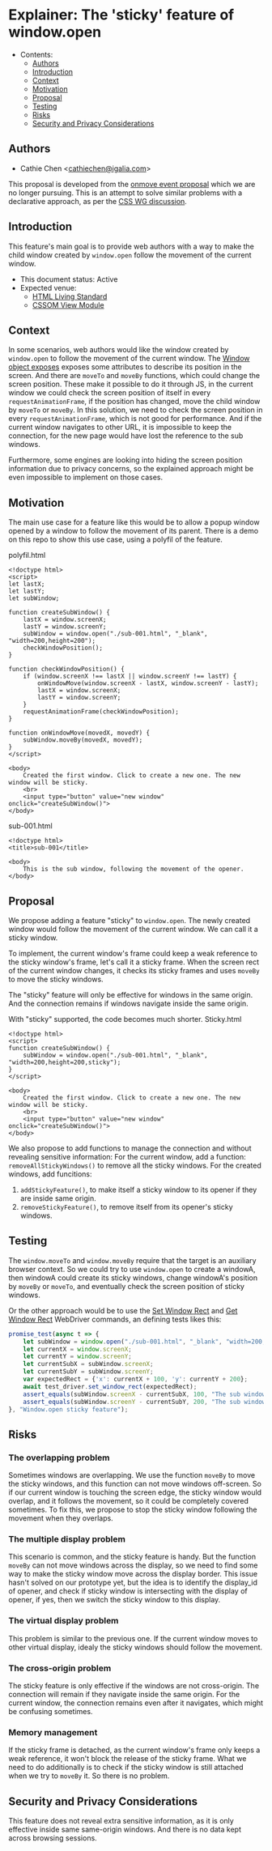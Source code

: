 # Explainer: The 'sticky' feature of window.open

- Contents:
  - [Authors](#Authors)
  - [Introduction](#Introduction)
  - [Context](#Context)
  - [Motivation](#Motivation)
  - [Proposal](#Proposal)
  - [Testing](#Testing)
  - [Risks](#Risks)
  - [Security and Privacy Considerations](#Security-and-Privacy-Considerations)

## Authors

* Cathie Chen \<cathiechen@igalia.com>


This proposal is developed from the [onmove event proposal](https://github.com/Igalia/explainers/blob/main/onmove-event-handler/README.md) which we are no longer pursuing. This is an attempt to solve similar problems with a declarative approach, as per the [CSS WG discussion](https://github.com/w3c/csswg-drafts/issues/7693).

## Introduction

This feature's main goal is to provide web authors with a way to make the child window created by `window.open` follow the movement of the current window.

* This document status: Active
* Expected venue:
  - [HTML Living Standard](https://html.spec.whatwg.org/)
  - [CSSOM View Module](https://drafts.csswg.org/cssom-view/)

## Context

In some scenarios, web authors would like the window created by `window.open` to follow the movement of the current window. The [Window object exposes](https://drafts.csswg.org/cssom-view/#extensions-to-the-window-interface) exposes some attributes to describe its position in the screen. And there are `moveTo` and `moveBy` functions, which could change the screen position. These make it possible to do it through JS, in the current window we could check the screen position of itself in every `requestAnimationFrame`, if the position has changed, move the child window by `moveTo` or `moveBy`. In this solution, we need to check the screen position in every `requestAnimationFrame`, which is not good for performance. And if the current window navigates to other URL, it is impossible to keep the connection, for the new page would have lost the reference to the sub windows.

Furthermore, some engines are looking into hiding the screen position information due to privacy concerns, so the explained approach might be even impossible to implement on those cases.

## Motivation

The main use case for a feature like this would be to allow a popup window opened by a window to follow the movement of its parent. There is a demo on this repo to show this use case, using a polyfil of the feature.

polyfil.html
```
<!doctype html>
<script>
let lastX;
let lastY;
let subWindow;

function createSubWindow() {
    lastX = window.screenX;
    lastY = window.screenY;
    subWindow = window.open("./sub-001.html", "_blank", "width=200,height=200");
    checkWindowPosition();
}

function checkWindowPosition() {
    if (window.screenX !== lastX || window.screenY !== lastY) {
        onWindowMove(window.screenX - lastX, window.screenY - lastY);
        lastX = window.screenX;
        lastY = window.screenY;        
    }
    requestAnimationFrame(checkWindowPosition);
}

function onWindowMove(movedX, movedY) {
    subWindow.moveBy(movedX, movedY);
}
</script>

<body>
    Created the first window. Click to create a new one. The new window will be sticky.
    <br>
    <input type="button" value="new window" onclick="createSubWindow()">
</body>
```

sub-001.html
```
<!doctype html>
<title>sub-001</title>

<body>
    This is the sub window, following the movement of the opener.
</body>
```

## Proposal

We propose adding a feature "sticky" to `window.open`. The newly created window would follow the movement of the current window. We can call it a sticky window.

To implement, the current window's frame could keep a weak reference to the sticky window's frame, let's call it a sticky frame.
When the screen rect of the current window changes, it checks its sticky frames and uses `moveBy` to move the sticky windows.

The "sticky" feature will only be effective for windows in the same origin. And the connection remains if windows navigate inside the same origin.

With "sticky" supported, the code becomes much shorter.
Sticky.html
```
<!doctype html>
<script>
function createSubWindow() {
    subWindow = window.open("./sub-001.html", "_blank", "width=200,height=200,sticky");
}
</script>

<body>
    Created the first window. Click to create a new one. The new window will be sticky.
    <br>
    <input type="button" value="new window" onclick="createSubWindow()">
</body>
```

We also propose to add functions to manage the connection and without revealing sensitive information:
For the current window, add a function: `removeAllStickyWindows()` to remove all the sticky windows.
For the created windows, add funcitions:
1. `addStickyFeature()`, to make itself a sticky window to its opener if they are inside same origin.
2. `removeStickyFeature()`, to remove itself from its opener's sticky windows.

## Testing

The `window.moveTo` and `window.moveBy` require that the target is an auxiliary browser context. So we could try to use `window.open` to create a windowA, then windowA could create its sticky windows, change windowA's position by `moveBy` or `moveTo`, and eventually check the screen position of sticky windows.

Or the other approach would be to use the [Set Window Rect](https://www.w3.org/TR/webdriver2/#set-window-rect) and [Get Window Rect](https://www.w3.org/TR/webdriver2/#get-window-rect) WebDriver commands, an defining tests likes this:

```js
promise_test(async t => {
    let subWindow = window.open("./sub-001.html", "_blank", "width=200,height=200,sticky");
    let currentX = window.screenX;
    let currentY = window.screenY;
    let currentSubX = subWindow.screenX;
    let currentSubY = subWindow.screenY;
    var expectedRect = {'x': currentX + 100, 'y': currentY + 200};
    await test_driver.set_window_rect(expectedRect);
    assert_equals(subWindow.screenX - currentSubX, 100, "The sub window screenX is correct.")
    assert_equals(subWindow.screenY - currentSubY, 200, "The sub window screenY is correct.")
}, "Window.open sticky feature");
```

## Risks

### The overlapping problem
Sometimes windows are overlapping. We use the function `moveBy` to move the sticky windows, and this function can not move windows off-screen. So if our current window is touching the screen edge, the sticky window would overlap, and it follows the movement, so it could be completely covered sometimes. To fix this, we propose to stop the sticky window following the movement when they overlaps.

### The multiple display problem
This scenario is common, and the sticky feature is handy. But the function `moveBy` can not move windows across the display, so we need to find some way to make the sticky window move across the display border. This issue hasn't solved on our prototype yet, but the idea is to identify the display_id of opener, and check if sticky window is intersecting with the display of opener, if yes, then we switch the sticky window to this display.

### The virtual display problem
This problem is similar to the previous one. If the current window moves to other virtual display, idealy the sticky windows should follow the movement.

### The cross-origin problem
The sticky feature is only effective if the windows are not cross-origin. The connection will remain if they navigate inside the same origin. For the current window, the connection remains even after it navigates, which might be confusing sometimes.

### Memory management
If the sticky frame is detached, as the current window's frame only keeps a weak reference, it won't block the release of the sticky frame. What we need to do additionally is to check if the sticky window is still attached when we try to `moveBy` it. So there is no problem.

## Security and Privacy Considerations
This feature does not reveal extra sensitive information, as it is only effective inside same same-origin windows. And there is no data kept across browsing sessions.


